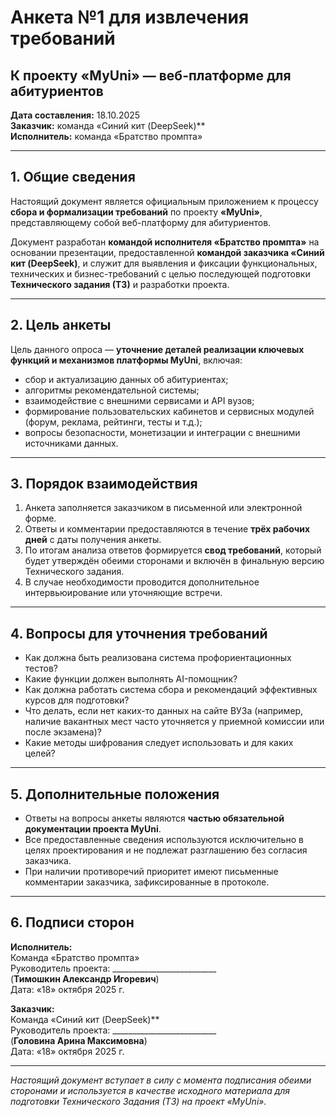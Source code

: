# Анкета №1 для извлечения требований  
## К проекту «MyUni» — веб-платформе для абитуриентов

**Дата составления:** 18.10.2025  
**Заказчик:** команда «Синий кит (DeepSeek)**  
**Исполнитель:** команда «Братство промпта»  

---

## 1. Общие сведения

Настоящий документ является официальным приложением к процессу **сбора и формализации требований** по проекту **«MyUni»**, представляющему собой веб-платформу для абитуриентов.

Документ разработан **командой исполнителя «Братство промпта»** на основании презентации, предоставленной **командой заказчика «Синий кит (DeepSeek)**, и служит для выявления и фиксации функциональных, технических и бизнес-требований с целью последующей подготовки **Технического задания (ТЗ)** и разработки проекта.

---

## 2. Цель анкеты

Цель данного опроса — **уточнение деталей реализации ключевых функций и механизмов платформы MyUni**, включая:

- сбор и актуализацию данных об абитуриентах;
- алгоритмы рекомендательной системы;
- взаимодействие с внешними сервисами и API вузов;
- формирование пользовательских кабинетов и сервисных модулей (форум, реклама, рейтинги, тесты и т.д.);
- вопросы безопасности, монетизации и интеграции с внешними источниками данных.

---

## 3. Порядок взаимодействия

1. Анкета заполняется заказчиком в письменной или электронной форме.  
2. Ответы и комментарии предоставляются в течение **трёх рабочих дней** с даты получения анкеты.  
3. По итогам анализа ответов формируется **свод требований**, который будет утверждён обеими сторонами и включён в финальную версию Технического задания.  
4. В случае необходимости проводится дополнительное интервьюирование или уточняющие встречи.  

---

## 4. Вопросы для уточнения требований
- Как должна быть реализована система профориентационных тестов?
- Какие функции должен выполнять AI-помощник?
- Как должна работать система сбора и рекомендаций эффективных курсов для подготовки?
- Что делать, если нет каких-то данных на сайте ВУЗа (например, наличие вакантных мест часто уточняется у приемной комиссии или после экзамена)?
- Какие методы шифрования следует использовать и для каких целей?


---

## 5. Дополнительные положения

- Ответы на вопросы анкеты являются **частью обязательной документации проекта MyUni**.  
- Все предоставленные сведения используются исключительно в целях проектирования и не подлежат разглашению без согласия заказчика.  
- При наличии противоречий приоритет имеют письменные комментарии заказчика, зафиксированные в протоколе.  

---

## 6. Подписи сторон

**Исполнитель:**  
Команда «Братство промпта»  
Руководитель проекта: __________________________  
(**Тимошкин Александр Игоревич**)  
Дата: «18» октября 2025 г.

**Заказчик:**  
Команда «Синий кит (DeepSeek)**  
Руководитель проекта: __________________________  
(**Головина Арина Максимовна**)  
Дата: «18» октября 2025 г.

---

_Настоящий документ вступает в силу с момента подписания обеими сторонами и используется в качестве исходного материала для подготовки Технического Задания (ТЗ) на проект «MyUni»._
